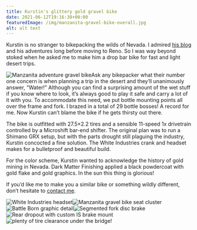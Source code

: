 ```yaml
---
title: Kurstin's glittery gold gravel bike
date: 2021-06-12T19:16:38+00:00
featuredImage: /img/manzanita-gravel-bike-overall.jpg
alt: alt text
---
```

Kurstin is no stranger to bikepacking the wilds of Nevada. I admired [his blog](https://bikepackingnv.blog/) and his adventures long before moving to Reno. So I was way beyond stoked when he asked me to make him a drop bar bike for fast and light desert trips.

![Manzanita adventure gravel bike](/img/manzanita-gravel-bike-overall.jpg)Ask any bikepacker what their number one concern is when planning a trip in the desert and they’ll unanimously answer, “Water!” Although you can find a surprising amount of the wet stuff if you know where to look, it’s always good to play it safe and carry a lot of it with you. To accommodate this need, we put bottle mounting points all over the frame and fork. I brazed in a total of 29 bottle bosses! A record for me. Now Kurstin can’t blame the bike if he gets thirsty out there.

The bike is outfitted with 27.5×2.2 tires and a sensible 11-speed 1x drivetrain controlled by a Microshift bar-end shifter. The original plan was to run a Shimano GRX setup, but with the parts drought still plaguing the industry, Kurstin concocted a fine solution. The White Industries crank and headset makes for a bulletproof and beautiful build.

For the color scheme, Kurstin wanted to acknowledge the history of gold mining in Nevada. Dark Matter Finishing applied a black powdercoat with gold flake and gold graphics. In the sun this thing is glorious!

If you’d like me to make you a similar bike or something wildly different, don’t hesitate to [contact me](https://manzanitacycles.com/contact/).

![White Industries headset](../../uploads/manzanita-gravel-white-headset-1.jpg)![Manzanita gravel bike seat cluster](../../uploads/Manzanita-gravel-seat-cluster.jpg)![Battle Born graphic detail](../../uploads/Manzanita-battle-born.jpg)![Segmented fork disc brake](../../uploads/Manzanita-gravel-fork.jpg)![Rear dropout with custom IS brake mount](../../uploads/Manzanita-gravel-rear-brake.jpg)![plenty of tire clearance under the bridge!](../../uploads/Manzanita-gravel-seatstay-bridge-1.jpg)
